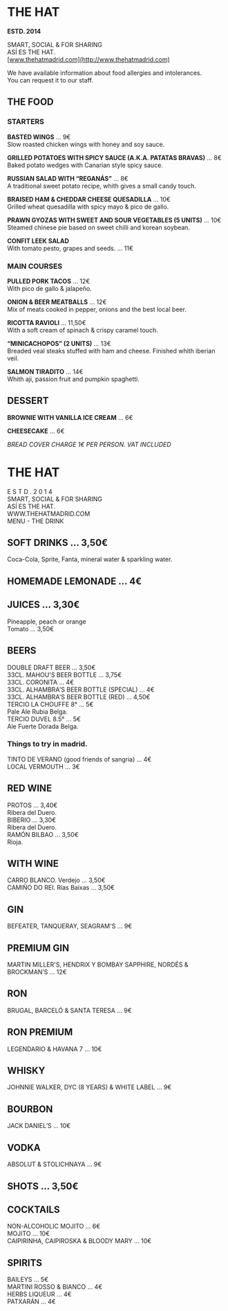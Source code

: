 # THE HAT
**ESTD. 2014**

SMART, SOCIAL & FOR SHARING  
ASÍ ES THE HAT.  
[www.thehatmadrid.com](http://www.thehatmadrid.com)

We have available information about food allergies and intolerances.  
You can request it to our staff.

## THE FOOD

### STARTERS
**BASTED WINGS** ... 9€  
Slow roasted chicken wings with honey and soy sauce.

**GRILLED POTATOES WITH SPICY SAUCE (A.K.A. PATATAS BRAVAS)** ... 8€  
Baked potato wedges with Canarian style spicy sauce.

**RUSSIAN SALAD WITH “REGANÁS”** ... 8€  
A traditional sweet potato recipe, whith gives a small candy touch.

**BRAISED HAM & CHEDDAR CHEESE QUESADILLA** ... 10€  
Grilled wheat quesadilla with spicy mayo & pico de gallo.

**PRAWN GYOZAS WITH SWEET AND SOUR VEGETABLES (5 UNITS)** ... 10€  
Steamed chinese pie based on sweet chilli and korean soybean.

**CONFIT LEEK SALAD**  
With tomato pesto, grapes and seeds. ... 11€

### MAIN COURSES
**PULLED PORK TACOS** ... 12€  
With pico de gallo & jalapeño.

**ONION & BEER MEATBALLS** ... 12€  
Mix of meats cooked in pepper, onions and the best local beer.

**RICOTTA RAVIOLI** ... 11,50€  
With a soft cream of spinach & crispy caramel touch.

**“MINICACHOPOS” (2 UNITS)** ... 13€  
Breaded veal steaks stuffed with ham and cheese. Finished whith iberian veil.

**SALMON TIRADITO** ... 14€  
Whith aji, passion fruit and pumpkin spaghetti.

## DESSERT
**BROWNIE WITH VANILLA ICE CREAM** ... 6€

**CHEESECAKE** ... 6€

*BREAD COVER CHARGE 1€ PER PERSON. VAT INCLUDED*

# THE HAT
E S T D .  2 0 1 4  
SMART, SOCIAL & FOR SHARING  
ASÍ ES THE HAT.  
WWW.THEHATMADRID.COM  
MENU - THE DRINK  

## SOFT DRINKS ... 3,50€  
Coca-Cola, Sprite, Fanta, mineral water & sparkling water.  

## HOMEMADE LEMONADE ... 4€  

## JUICES ... 3,30€  
Pineapple, peach or orange  
Tomato ... 3,50€  

## BEERS  
DOUBLE DRAFT BEER ... 3,50€  
33CL. MAHOU'S BEER BOTTLE ... 3,75€  
33CL. CORONITA ... 4€  
33CL. ALHAMBRA'S BEER BOTTLE (SPECIAL) ... 4€  
33CL. ALHAMBRA'S BEER BOTTLE (RED) ... 4,50€  
TERCIO LA CHOUFFE 8° ... 5€  
Pale Ale Rubia Belga.  
TERCIO DUVEL 8.5° ... 5€  
Ale Fuerte Dorada Belga.  

### Things to try in madrid.  
TINTO DE VERANO (good friends of sangria) ... 4€  
LOCAL VERMOUTH ... 3€  

## RED WINE  
PROTOS ... 3,40€  
Ribera del Duero.  
BIBERIO ... 3,30€  
Ribera del Duero.  
RAMÓN BILBAO ... 3,50€  
Rioja.  

## WITH WINE  
CARRO BLANCO. Verdejo ... 3,50€  
CAMIÑO DO REI. Rías Baixas ... 3,50€  

## GIN  
BEFEATER, TANQUERAY, SEAGRAM'S ... 9€  

## PREMIUM GIN  
MARTIN MILLER'S, HENDRIX Y BOMBAY SAPPHIRE, NORDÉS & BROCKMAN’S ... 12€  

## RON  
BRUGAL, BARCELÓ & SANTA TERESA ... 9€  

## RON PREMIUM  
LEGENDARIO & HAVANA 7 ... 10€  

## WHISKY  
JOHNNIE WALKER, DYC (8 YEARS) & WHITE LABEL ... 9€  

## BOURBON  
JACK DANIEL’S ... 10€  

## VODKA  
ABSOLUT & STOLICHNAYA ... 9€  

## SHOTS ... 3,50€  

## COCKTAILS  
NON-ALCOHOLIC MOJITO ... 6€  
MOJITO ... 10€  
CAIPIRINHA, CAIPIROSKA & BLOODY MARY ... 10€  

## SPIRITS  
BAILEYS ... 5€  
MARTINI ROSSO & BIANCO ... 4€  
HERBS LIQUEUR ... 4€  
PATXARÁN ... 4€  